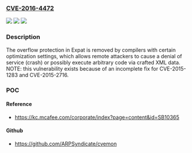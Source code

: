 ### [CVE-2016-4472](https://cve.mitre.org/cgi-bin/cvename.cgi?name=CVE-2016-4472)
![](https://img.shields.io/static/v1?label=Product&message=n%2Fa&color=blue)
![](https://img.shields.io/static/v1?label=Version&message=%3D%20n%2Fa%20&color=brighgreen)
![](https://img.shields.io/static/v1?label=Vulnerability&message=n%2Fa&color=brighgreen)

### Description

The overflow protection in Expat is removed by compilers with certain optimization settings, which allows remote attackers to cause a denial of service (crash) or possibly execute arbitrary code via crafted XML data. NOTE: this vulnerability exists because of an incomplete fix for CVE-2015-1283 and CVE-2015-2716.

### POC

#### Reference
- https://kc.mcafee.com/corporate/index?page=content&id=SB10365

#### Github
- https://github.com/ARPSyndicate/cvemon

